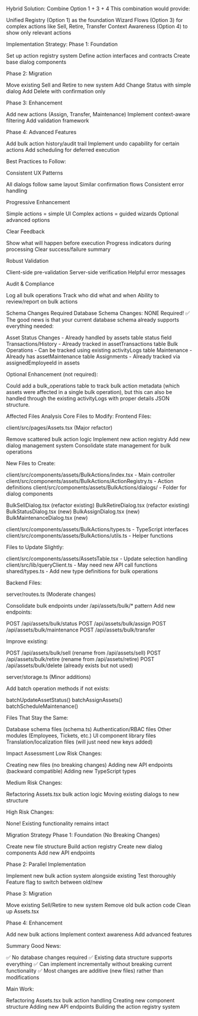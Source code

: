 Hybrid Solution: Combine Option 1 + 3 + 4
This combination would provide:

Unified Registry (Option 1) as the foundation
Wizard Flows (Option 3) for complex actions like Sell, Retire, Transfer
Context Awareness (Option 4) to show only relevant actions

Implementation Strategy:
Phase 1: Foundation

Set up action registry system
Define action interfaces and contracts
Create base dialog components

Phase 2: Migration

Move existing Sell and Retire to new system
Add Change Status with simple dialog
Add Delete with confirmation only

Phase 3: Enhancement

Add new actions (Assign, Transfer, Maintenance)
Implement context-aware filtering
Add validation framework

Phase 4: Advanced Features

Add bulk action history/audit trail
Implement undo capability for certain actions
Add scheduling for deferred execution

Best Practices to Follow:

Consistent UX Patterns

All dialogs follow same layout
Similar confirmation flows
Consistent error handling


Progressive Enhancement

Simple actions = simple UI
Complex actions = guided wizards
Optional advanced options


Clear Feedback

Show what will happen before execution
Progress indicators during processing
Clear success/failure summary


Robust Validation

Client-side pre-validation
Server-side verification
Helpful error messages


Audit & Compliance

Log all bulk operations
Track who did what and when
Ability to review/report on bulk actions

Schema Changes Required
Database Schema Changes: NONE Required! ✅
The good news is that your current database schema already supports everything needed:

Asset Status Changes - Already handled by assets table status field
Transactions/History - Already tracked in assetTransactions table
Bulk Operations - Can be tracked using existing activityLogs table
Maintenance - Already has assetMaintenance table
Assignments - Already tracked via assignedEmployeeId in assets

Optional Enhancement (not required):

Could add a bulk_operations table to track bulk action metadata (which assets were affected in a single bulk operation), but this can also be handled through the existing activityLogs with proper details JSON structure.

Affected Files Analysis
Core Files to Modify:
Frontend Files:

client/src/pages/Assets.tsx (Major refactor)

Remove scattered bulk action logic
Implement new action registry
Add new dialog management system
Consolidate state management for bulk operations


New Files to Create:

client/src/components/assets/BulkActions/index.tsx - Main controller
client/src/components/assets/BulkActions/ActionRegistry.ts - Action definitions
client/src/components/assets/BulkActions/dialogs/ - Folder for dialog components

BulkSellDialog.tsx (refactor existing)
BulkRetireDialog.tsx (refactor existing)
BulkStatusDialog.tsx (new)
BulkAssignDialog.tsx (new)
BulkMaintenanceDialog.tsx (new)


client/src/components/assets/BulkActions/types.ts - TypeScript interfaces
client/src/components/assets/BulkActions/utils.ts - Helper functions


Files to Update Slightly:

client/src/components/assets/AssetsTable.tsx - Update selection handling
client/src/lib/queryClient.ts - May need new API call functions
shared/types.ts - Add new type definitions for bulk operations



Backend Files:

server/routes.ts (Moderate changes)

Consolidate bulk endpoints under /api/assets/bulk/* pattern
Add new endpoints:

POST /api/assets/bulk/status
POST /api/assets/bulk/assign
POST /api/assets/bulk/maintenance
POST /api/assets/bulk/transfer


Improve existing:

POST /api/assets/bulk/sell (rename from /api/assets/sell)
POST /api/assets/bulk/retire (rename from /api/assets/retire)
POST /api/assets/bulk/delete (already exists but not used)




server/storage.ts (Minor additions)

Add batch operation methods if not exists:

batchUpdateAssetStatus()
batchAssignAssets()
batchScheduleMaintenance()





Files That Stay the Same:

Database schema files (schema.ts)
Authentication/RBAC files
Other modules (Employees, Tickets, etc.)
UI component library files
Translation/localization files (will just need new keys added)

Impact Assessment
Low Risk Changes:

Creating new files (no breaking changes)
Adding new API endpoints (backward compatible)
Adding new TypeScript types

Medium Risk Changes:

Refactoring Assets.tsx bulk action logic
Moving existing dialogs to new structure

High Risk Changes:

None! Existing functionality remains intact

Migration Strategy
Phase 1: Foundation (No Breaking Changes)

Create new file structure
Build action registry
Create new dialog components
Add new API endpoints

Phase 2: Parallel Implementation

Implement new bulk action system alongside existing
Test thoroughly
Feature flag to switch between old/new

Phase 3: Migration

Move existing Sell/Retire to new system
Remove old bulk action code
Clean up Assets.tsx

Phase 4: Enhancement

Add new bulk actions
Implement context awareness
Add advanced features

Summary
Good News:

✅ No database changes required
✅ Existing data structure supports everything
✅ Can implement incrementally without breaking current functionality
✅ Most changes are additive (new files) rather than modifications

Main Work:

Refactoring Assets.tsx bulk action handling
Creating new component structure
Adding new API endpoints
Building the action registry system